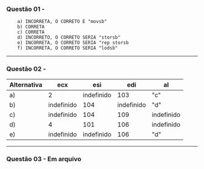 ### Questão 01 -
        a) INCORRETA, O CORRETO É "movsb"
        b) CORRETA
        c) CORRETA
        d) INCORRETO, O CORRETO SERIA "storsb"
        e) INCORRETA, O CORRETO SERIA "rep storsb
        f) INCORRETA, O CORRETO SERIA "lodsb"

-----
### Questão 02 -
| Alternativa   |  ecx      | esi       | edi       |    al     |
| ---           |  ---      | ---       | ---       |    ---    |
| a)            |  2        |indefinido | 103       |   "c"     |
| b)            |indefinido | 104       |indefinido |   "d"     |
| c)            |indefinido | 104       | 109       |indefinido |
| d)            |  4        | 101       | 106       |indefinido |
| e)            |indefinido |indefinido | 106       |    "d"    |


----

### Questão 03 - Em arquivo







